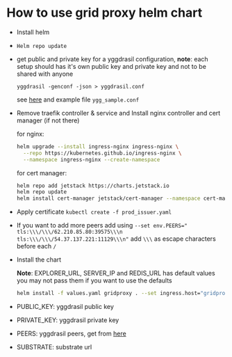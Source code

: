 # How to use grid proxy helm chart

- Install helm

- `Helm repo update`

- get public and private key for a yggdrasil configuration, **note**: each setup should has it's own public key and private key and not to be shared with anyone

  `yggdrasil -genconf -json > yggdrasil.conf`

  see [here](https://yggdrasil-network.github.io/configuration.html) and example file `ygg_sample.conf`

- Remove traefik controller & service and Install nginx controller and cert manager (if not there)

  for nginx:

    ```bash
    helm upgrade --install ingress-nginx ingress-nginx \
      --repo https://kubernetes.github.io/ingress-nginx \
      --namespace ingress-nginx --create-namespace
    ```

  for cert manager:

    ```bash
    helm repo add jetstack https://charts.jetstack.io
    helm repo update
    helm install cert-manager jetstack/cert-manager --namespace cert-manager --create-namespace --set installCRDs=true
    ```

- Apply certificate `kubectl create -f prod_issuer.yaml`

- If you want to add more peers add using `--set env.PEERS="  tls:\\\/\\\/62.210.85.80:39575\\\n   tls:\\\/\\\/54.37.137.221:11129\\\n"` add `\\\` as escape characters before each `/`

- Install the chart

  **Note**: EXPLORER_URL, SERVER_IP and REDIS_URL has default values you may not pass them if you want to use the defaults

  ```bash
  helm install -f values.yaml gridproxy . --set ingress.host="gridproxy.3botmain.grid.tf" --set env.MNEMONICS="" --set env.SUBSTRATE="wss://tfchain.dev.grid.tf/ws" --set env.PUBLIC_KEY="5011157c2451b238c99247b9f0793f66e5b77998272c00676d23767fe3d576d8" --set env.PRIVATE_KEY="ff5b3012dbec23e86e2fde7dcd3c951781e87fe505be225488b50a6bb27662f75011157c2451b238c99247b9f0793f66e5b77998272c00676d23767fe3d576d8" --set env.PEERS="  tls:\\\/\\\/62.210.85.80:39575\\\n   tls:\\\/\\\/54.37.137.221:11129\\\n" --set env.POSTGRES_HOST="127.0.0.1" --set env.POSTGRES_PORT="5432" --set env.POSTGRES_DB="db" --set env.POSTGRES_USER="postgres" --set env.POSTGRES_PASSWORD="password" --set env.RMB_TIMEOUT="30"
  ```

- PUBLIC_KEY: yggdrasil public key
- PRIVATE_KEY: yggdrasil private key
- PEERS: yggdrasil peers, get from [here](https://publicpeers.neilalexander.dev/)
- SUBSTRATE: substrate url
